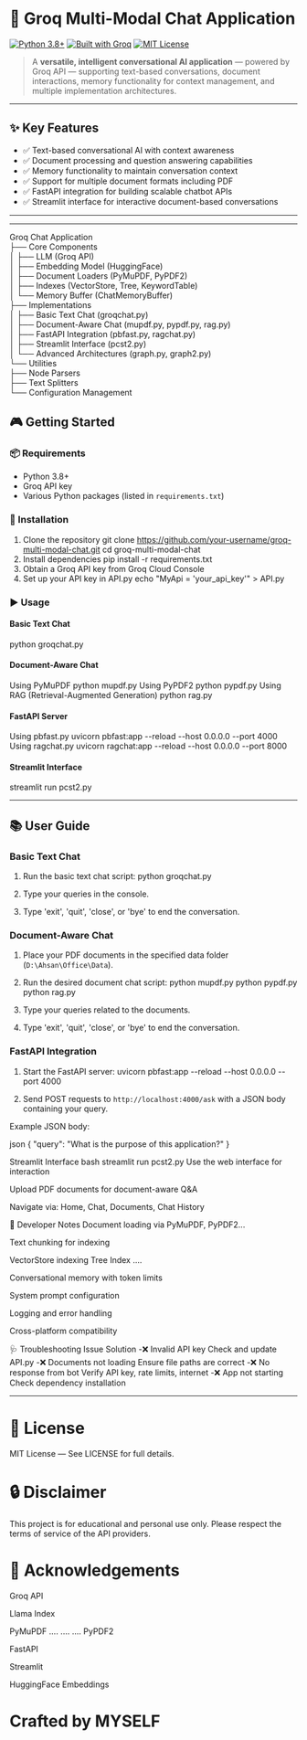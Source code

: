 # 🤖 Groq Multi-Modal Chat Application

[![Python 3.8+](https://img.shields.io/badge/python-3.8%2B-blue)](https://www.python.org/)
[![Built with Groq](https://img.shields.io/badge/built%20with-Groq-orange)]([https://console.groq.com/home])
[![MIT License](https://img.shields.io/badge/license-MIT-lightgrey)](LICENSE)

> A **versatile, intelligent conversational AI application** — powered by Groq API — supporting text-based conversations, document interactions, memory functionality for context management, and multiple implementation architectures.

* * *

## ✨ Key Features

- ✅ Text-based conversational AI with context awareness
- ✅ Document processing and question answering capabilities
- ✅ Memory functionality to maintain conversation context
- ✅ Support for multiple document formats including PDF
- ✅ FastAPI integration for building scalable chatbot APIs
- ✅ Streamlit interface for interactive document-based conversations

* * *
---


Groq Chat Application  
├── Core Components  
│   ├── LLM (Groq API)  
│   ├── Embedding Model (HuggingFace)  
│   ├── Document Loaders (PyMuPDF, PyPDF2)  
│   ├── Indexes (VectorStore, Tree, KeywordTable)  
│   └── Memory Buffer (ChatMemoryBuffer)  
├── Implementations  
│   ├── Basic Text Chat (groqchat.py)  
│   ├── Document-Aware Chat (mupdf.py, pypdf.py, rag.py)  
│   ├── FastAPI Integration (pbfast.py, ragchat.py)  
│   ├── Streamlit Interface (pcst2.py)  
│   └── Advanced Architectures (graph.py, graph2.py)  
└── Utilities  
    ├── Node Parsers  
    ├── Text Splitters  
    └── Configuration Management 


## 🎮 Getting Started

### 📦 Requirements

- Python 3.8+
- Groq API key
- Various Python packages (listed in `requirements.txt`)

### 🔧 Installation
1. Clone the repository
git clone https://github.com/your-username/groq-multi-modal-chat.git
cd groq-multi-modal-chat
2. Install dependencies
pip install -r requirements.txt
3. Obtain a Groq API key from Groq Cloud Console
4. Set up your API key in API.py
echo "MyApi = 'your_api_key'" > API.py


### ▶️ Usage

#### Basic Text Chat
python groqchat.py


#### Document-Aware Chat
Using PyMuPDF
python mupdf.py
Using PyPDF2
python pypdf.py
Using RAG (Retrieval-Augmented Generation)
python rag.py


#### FastAPI Server
Using pbfast.py
uvicorn pbfast:app --reload --host 0.0.0.0 --port 4000
Using ragchat.py
uvicorn ragchat:app --reload --host 0.0.0.0 --port 8000


#### Streamlit Interface
streamlit run pcst2.py


* * *

## 📚 User Guide

### Basic Text Chat

1. Run the basic text chat script:
python groqchat.py


2. Type your queries in the console.
3. Type 'exit', 'quit', 'close', or 'bye' to end the conversation.

### Document-Aware Chat

1. Place your PDF documents in the specified data folder (`D:\Ahsan\Office\Data`).
2. Run the desired document chat script:
python mupdf.py
python pypdf.py
python rag.py


3. Type your queries related to the documents.
4. Type 'exit', 'quit', 'close', or 'bye' to end the conversation.

### FastAPI Integration

1. Start the FastAPI server:
uvicorn pbfast:app --reload --host 0.0.0.0 --port 4000


2. Send POST requests to `http://localhost:4000/ask` with a JSON body containing your query.



Example JSON body:

json
{
  "query": "What is the purpose of this application?"
}



Streamlit Interface
bash
streamlit run pcst2.py
Use the web interface for interaction

Upload PDF documents for document-aware Q&A

Navigate via: Home, Chat, Documents, Chat History

🧪 Developer Notes
Document loading via PyMuPDF, PyPDF2... 

Text chunking for indexing

VectorStore indexing
Tree Index 
....

Conversational memory with token limits

System prompt configuration

Logging and error handling

Cross-platform compatibility

🩺 Troubleshooting
Issue	Solution
-❌ Invalid API key	Check and update API.py
-❌ Documents not loading	Ensure file paths are correct
-❌ No response from bot	Verify API key, rate limits, internet
-❌ App not starting	Check dependency installation

---

# 📜 License
MIT License — See LICENSE for full details.

# 🔒 Disclaimer
This project is for educational and personal use only.
Please respect the terms of service of the API providers.

# 🙌 Acknowledgements
Groq API

Llama Index

PyMuPDF
....
....
....
PyPDF2

FastAPI

Streamlit

HuggingFace Embeddings

# Crafted by MYSELF
